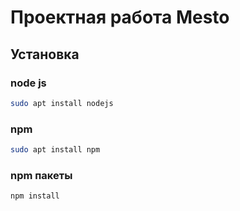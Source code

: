 # Проектная работа Mesto



## Установка 


### node js 
```bash
sudo apt install nodejs
```

### npm
```bash
sudo apt install npm
```


### npm пакеты
```bash
npm install
```